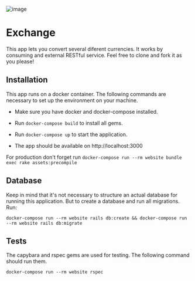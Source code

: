 ![image](/public/app_exchange.png)

# Exchange

This app lets you convert several diferent currencies. It works by consuming and external RESTful service. Feel free to clone and fork it as you please!

## Installation

This app runs on a docker container. The following commands are necessary to set up the environment on your machine.

* Make sure you have docker and docker-compose installed.

* Run ```docker-compose build``` to install all gems.

* Run ```docker-compose up``` to start the application.

* The app should be available on http://localhost:3000

For production don't forget run ```docker-compose run --rm website bundle exec rake assets:precompile```

## Database

Keep in mind that it's not necessary to structure an actual database for running this application. But to create a database and run all migrations. Run:

```
docker-compose run --rm website rails db:create && docker-compose run --rm website rails db:migrate
```

## Tests

The capybara and rspec gems are used for testing. The following command should run them.

```
docker-compose run --rm website rspec
```
